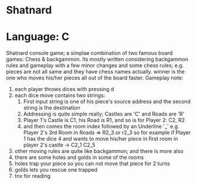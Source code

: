 # Shatnard
# Language: C
Shatnard console game; a simplae combination of two famous board games: Chess &amp; backgammon.
Its mostly written considering backgammon rules and gameplay with a few minor changes and some chess rules; e.g. pieces are not all same and they have chess names actually.
winner is the one who moves his/her pieces all out of the board faster.
Gameplay note:
1. each player throws dices with pressing d
2. each dice move contains two strings:
    1. First input string is one of his piece's source address and the second string is the destination
    2. Addressing is quite simple really; Castles are 'C' and Roads are 'R'
    3. Player 1's Castle is C1, his Road is R1, and so is for Player 2: C2, R2
    4. and then comes the room index followed by an Underline '_' e.g. Player 2's 3rd Room in Roads => R2_3 or r2_3
so for example if Player 1 has the dice 4 and wants to move his/her piece in first room in player 2's castle
-> C2_1 C2_5
3. other moving rules are quite like backgammon; and there is more also
4. there are some holes and golds in some of the rooms
5. holes trap your piece so you can not move that piece for 2 turns
6. golds lets you rescue one trapped
7. tnx for reading
